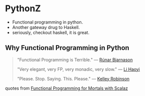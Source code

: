 # PythonZ

- Functional programming in python.
- Another gateway drug to Haskell.
- seriously, checkout haskell, it is great.

## Why Functional Programming in Python
> "Functional Programming is Terrible." — [Rúnar Bjarnason](https://www.youtube.com/watch?v=hzf3hTUKk8U)
>
> "Very elegant, very FP, very monadic, very slow." — [Li Haoyi](https://vimeo.com/142341803#t=1026s)
>
> "Please. Stop. Saying. This. Please." — [Kelley Robinson](https://www.youtube.com/watch?v=Yc6nJZK39mU&t=2230)

quotes from [Functional Programming for Mortals with Scalaz](https://leanpub.com/fpmortals)